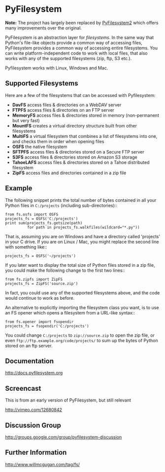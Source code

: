 PyFilesystem
============

**Note:** The project has largely been replaced by [PyFilesystem2](https://github.com/PyFilesystem/pyfilesystem2) which offers many improvements over the original.

PyFilesystem is an abstraction layer for *filesystems*. In the same way that Python's file-like objects provide a common way of accessing files, PyFilesystem provides a common way of accessing entire filesystems. You can write platform-independent code to work with local files, that also works with any of the supported filesystems (zip, ftp, S3 etc.).

Pyfilesystem works with Linux, Windows and Mac.

Supported Filesystems
---------------------

Here are a few of the filesystems that can be accessed with Pyfilesystem:

* **DavFS** access files & directories on a WebDAV server
* **FTPFS** access files & directories on an FTP server
* **MemoryFS** access files & directories stored in memory (non-permanent but very fast)
* **MountFS** creates a virtual directory structure built from other filesystems
* **MultiFS** a virtual filesystem that combines a list of filesystems into one, and checks them in order when opening files
* **OSFS** the native filesystem
* **SFTPFS** access files & directories stored on a Secure FTP server
* **S3FS** access files & directories stored on Amazon S3 storage
* **TahoeLAFS** access files & directories stored on a Tahoe distributed filesystem
* **ZipFS** access files and directories contained in a zip file

Example
-------

The following snippet prints the total number of bytes contained in all your Python files in `C:/projects` (including sub-directories)::

    from fs.osfs import OSFS
    projects_fs = OSFS('C:/projects')
    print sum(projects_fs.getsize(path)
              for path in projects_fs.walkfiles(wildcard="*.py"))

That is, assuming you are on Windows and have a directory called 'projects' in your C drive. If you are on Linux / Mac, you might replace the second line with something like::

    projects_fs = OSFS('~/projects')

If you later want to display the total size of Python files stored in a zip file, you could make the following change to the first two lines::

    from fs.zipfs import ZipFS
    projects_fs = ZipFS('source.zip')

In fact, you could use any of the supported filesystems above, and the code would continue to work as before.

An alternative to explicitly importing the filesystem class you want, is to use an FS opener which opens a filesystem from a URL-like syntax::

    from fs.opener import fsopendir
    projects_fs = fsopendir('C:/projects')

You could change ``C:/projects`` to ``zip://source.zip`` to open the zip file, or even ``ftp://ftp.example.org/code/projects/`` to sum up the bytes of Python stored on an ftp server.

Documentation
-------------

http://docs.pyfilesystem.org

Screencast
----------

This is from an early version of PyFilesystem, but still relevant

http://vimeo.com/12680842

Discussion Group
----------------

http://groups.google.com/group/pyfilesystem-discussion

Further Information
-------------------

http://www.willmcgugan.com/tag/fs/
